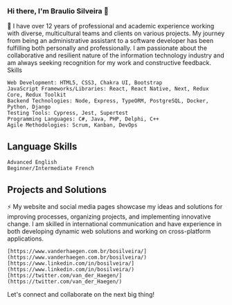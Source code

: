 ### Hi there, I'm Braulio Silveira 👋

🔭 I have over 12 years of professional and academic experience working with diverse, multicultural teams and clients on various projects. My journey from being an administrative assistant to a software developer has been fulfilling both personally and professionally. I am passionate about the collaborative and resilient nature of the information technology industry and am always seeking recognition for my work and constructive feedback.
Skills

    Web Development: HTML5, CSS3, Chakra UI, Bootstrap
    JavaScript Frameworks/Libraries: React, React Native, Next, Redux Core, Redux Toolkit
    Backend Technologies: Node, Express, TypeORM, PostgreSQL, Docker, Python, Django
    Testing Tools: Cypress, Jest, Supertest
    Programming Languages: C#, Java, PHP, Delphi, C++
    Agile Methodologies: Scrum, Kanban, DevOps

## Language Skills

    Advanced English
    Beginner/Intermediate French

## Projects and Solutions

⚡ My website and social media pages showcase my ideas and solutions for improving processes, organizing projects, and implementing innovative change. I am skilled in international communication and have experience in both developing dynamic web solutions and working on cross-platform applications.

    [https://www.vanderhaegen.com.br/bosilveira/](https://www.vanderhaegen.com.br/bosilveira/)
    [https://www.linkedin.com/in/bosilveira/](https://www.linkedin.com/in/bosilveira/)
    [https://twitter.com/van_der_Haegen/](https://twitter.com/van_der_Haegen/)
    
Let's connect and collaborate on the next big thing!


<!--
**bosilveira/bosilveira** is a ✨ _special_ ✨ repository because its `README.md` (this file) appears on your GitHub profile.

Here are some ideas to get you started:

- 🔭 I’m currently working on ...
- 🌱 I’m currently learning ...
- 👯 I’m looking to collaborate on ...
- 🤔 I’m looking for help with ...
- 💬 Ask me about ...
- 📫 How to reach me: ...
- 😄 Pronouns: ...
- ⚡ Fun fact: ...
-->
